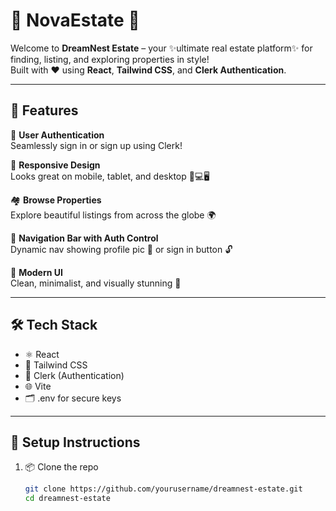 # 🏡 NovaEstate 🌟

Welcome to **DreamNest Estate** – your ✨ultimate real estate platform✨ for finding, listing, and exploring properties in style!  
Built with ❤️ using **React**, **Tailwind CSS**, and **Clerk Authentication**.

---

## 🚀 Features

🔐 **User Authentication**  
Seamlessly sign in or sign up using Clerk!

📱 **Responsive Design**  
Looks great on mobile, tablet, and desktop 📱💻🖥️

🏘️ **Browse Properties**  
Explore beautiful listings from across the globe 🌍

🧭 **Navigation Bar with Auth Control**  
Dynamic nav showing profile pic 👤 or sign in button 🔓

🎨 **Modern UI**  
Clean, minimalist, and visually stunning 🎨

---

## 🛠️ Tech Stack

- ⚛️ React  
- 🎨 Tailwind CSS  
- 🔐 Clerk (Authentication)  
- 🌐 Vite  
- 🗂️ .env for secure keys

---

## 🧪 Setup Instructions

1. 📦 Clone the repo  
   ```bash
   git clone https://github.com/yourusername/dreamnest-estate.git
   cd dreamnest-estate

